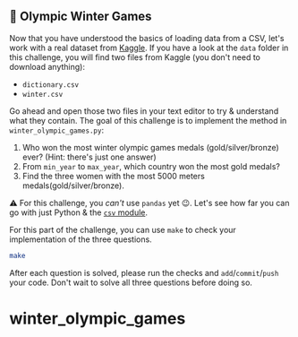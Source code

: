 ## 🏅 Olympic Winter Games

Now that you have understood the basics of loading data from a CSV, let's work with a real dataset from [Kaggle](https://www.kaggle.com/the-guardian/olympic-games). If you have a look at the `data` folder in this challenge, you will find two files from Kaggle (you don't need to download anything):

- `dictionary.csv`
- `winter.csv`

Go ahead and open those two files in your text editor to try & understand what they contain. The goal of this challenge is to implement the method in `winter_olympic_games.py`:

1. Who won the most winter olympic games medals (gold/silver/bronze) ever? (Hint: there's just one answer)
2. From `min_year` to `max_year`, which country won the most gold medals?
3. Find the three women with the most 5000 meters medals(gold/silver/bronze).

⚠️ For this challenge, you _can't_ use `pandas` yet 😉. Let's see how far you can go with just Python & the [`csv` module](https://docs.python.org/3/library/csv.html).

For this part of the challenge, you can use `make` to check your implementation of the three questions.

```bash
make
```

After each question is solved, please run the checks and `add`/`commit`/`push` your code. Don't wait to solve all three questions before doing so.
# winter_olympic_games
